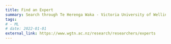 ```yaml
---
title: Find an Expert
summary: Search through Te Herenga Waka - Victoria University of Wellington's database of research expertise
tags:
# - ML
# date: 2022-01-01
external_link: https://www.wgtn.ac.nz/research/researchers/experts
---
```

